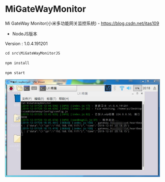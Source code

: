 # MiGateWayMonitor
Mi GateWay Monitor(小米多功能网关监控系统) - https://blog.csdn.net/itas109

* NodeJS版本

Version : 1.0.4.191201

```
cd src\MiGateWayMonitorJS

npm install

npm start
```

![image](https://github.com/itas109/MiGateWayMonitor/raw/master/pic/pi.jpg)
